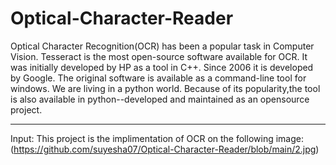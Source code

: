 # Optical-Character-Reader


Optical Character Recognition(OCR) has been a popular task in Computer Vision. Tesseract is the most open-source software available for OCR. It was initially developed by HP as a tool in C++. 
Since 2006 it is developed by Google. The original software is available as a command-line tool for windows. We are living in a python world. Because of its popularity,the tool is also available in python--developed and maintained as an opensource project.


---------------------------

Input:
This project is the implimentation of OCR on the following image:
(https://github.com/suyesha07/Optical-Character-Reader/blob/main/2.jpg)
